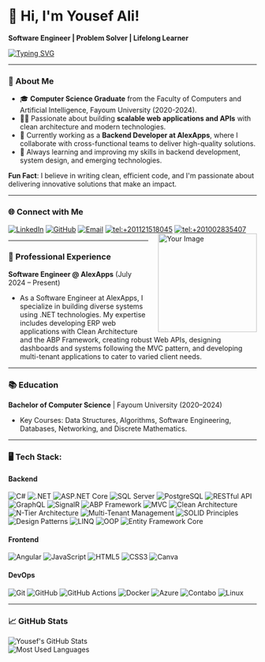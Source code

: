 # 👋 Hi, I'm Yousef Ali!  
**Software Engineer | Problem Solver | Lifelong Learner**

[![Typing SVG](https://readme-typing-svg.demolab.com?font=Fira+Code&duration=2000&pause=100&color=7BCC67&center=true&vCenter=true&multiline=true&width=435&height=100&lines=Software+Engineer;++++++Using;.Net+%26+Angular)](https://git.io/typing-svg)

---

### 🌟 About Me

- 🎓 **Computer Science Graduate** from the Faculty of Computers and Artificial Intelligence, Fayoum University (2020-2024).  
- 👨‍💻 Passionate about building **scalable web applications and APIs** with clean architecture and modern technologies.  
- 🚀 Currently working as a **Backend Developer at AlexApps**, where I collaborate with cross-functional teams to deliver high-quality solutions.  
- 🌱 Always learning and improving my skills in backend development, system design, and emerging technologies.

**Fun Fact**: I believe in writing clean, efficient code, and I'm passionate about delivering innovative solutions that make an impact.

---

### 🌐 Connect with Me  

<div align="left">
  <a href="https://linkedin.com/in/yousef-ali-saber"><img src="https://img.shields.io/badge/-LinkedIn-blue?logo=linkedin&logoColor=white&style=for-the-badge" alt="LinkedIn" /></a>
  <a href="https://github.com/Youssef-Ali-Saber"><img src="https://img.shields.io/badge/-GitHub-black?logo=github&logoColor=white&style=for-the-badge" alt="GitHub" /></a>
  <a href="mailto:ya1654@fayoum.edu.eg"><img src="https://img.shields.io/badge/-Email-red?logo=gmail&logoColor=white&style=for-the-badge" alt="Email" /></a>
  <a href="tel:+201121518045"><img src="https://img.shields.io/badge/+201121518045%20-%23FF5733?logo=phoneNumber&logoColor=white&style=for-the-badge" alt="tel:+201121518045" /></a>
  <a href="tel:+201002835407"><img src="https://img.shields.io/badge/+201002835407%20-%23FF5733?logo=phoneNumber&logoColor=white&style=for-the-badge" alt="tel:+201002835407" /></a>
</div>

<img src="https://quotefancy.com/media/wallpaper/1600x900/6538130-Waseem-Latif-Quote-Think-twice-code-once.jpg" alt="Your Image" height="200" style="float:right; margin-left: 20px;"/>

---

### 💼 Professional Experience

**Software Engineer @ AlexApps** (July 2024 – Present)  
- As a Software Engineer at AlexApps, I specialize in building diverse systems using .NET technologies. My expertise includes developing ERP web applications with Clean Architecture and the ABP Framework, creating robust Web APIs, designing dashboards and systems following the MVC pattern, and developing multi-tenant applications to cater to varied client needs.

---

### 📚 Education

**Bachelor of Computer Science** | Fayoum University (2020–2024)  
- Key Courses: Data Structures, Algorithms, Software Engineering, Databases, Networking, and Discrete Mathematics.  

---

### 🖥️ Tech Stack:

#### **Backend**
![C#](https://img.shields.io/badge/-C%23-239120?logo=c-sharp&logoColor=white&style=for-the-badge)
![.NET](https://img.shields.io/badge/-.NET-512BD4?logo=dotnet&logoColor=white&style=for-the-badge)
![ASP.NET Core](https://img.shields.io/badge/-ASP.NET%20Core-512BD4?logo=dotnet&logoColor=white&style=for-the-badge)
![SQL Server](https://img.shields.io/badge/-SQL%20Server-CC2927?logo=microsoft-sql-server&logoColor=white&style=for-the-badge)
![PostgreSQL](https://img.shields.io/badge/-PostgreSQL-4169E1?logo=postgresql&logoColor=white&style=for-the-badge)
![RESTful API](https://img.shields.io/badge/-RESTful%20API-000000?logo=rest&logoColor=white&style=for-the-badge)
![GraphQL](https://img.shields.io/badge/-GraphQL-E10098?logo=graphql&logoColor=white&style=for-the-badge)
![SignalR](https://img.shields.io/badge/-SignalR-512BD4?logo=dotnet&logoColor=white&style=for-the-badge)
![ABP Framework](https://img.shields.io/badge/-ABP%20Framework-512BD4?style=for-the-badge)
![MVC](https://img.shields.io/badge/-MVC-512BD4?style=for-the-badge)
![Clean Architecture](https://img.shields.io/badge/-Clean%20Architecture-512BD4?style=for-the-badge)
![N-Tier Architecture](https://img.shields.io/badge/-N--Tier%20Architecture-512BD4?style=for-the-badge)
![Multi-Tenant Management](https://img.shields.io/badge/-Multi--Tenant%20Management-512BD4?style=for-the-badge)
![SOLID Principles](https://img.shields.io/badge/-SOLID%20Principles-512BD4?style=for-the-badge)
![Design Patterns](https://img.shields.io/badge/-Design%20Patterns-512BD4?style=for-the-badge)
![LINQ](https://img.shields.io/badge/-LINQ-239120?style=for-the-badge)
![OOP](https://img.shields.io/badge/-OOP-239120?style=for-the-badge)
![Entity Framework Core](https://img.shields.io/badge/-Entity%20Framework%20Core-512BD4?style=for-the-badge)

#### **Frontend**
![Angular](https://img.shields.io/badge/-Angular-DD0031?logo=angular&logoColor=white&style=for-the-badge)
![JavaScript](https://img.shields.io/badge/-JavaScript-F7DF1E?logo=javascript&logoColor=black&style=for-the-badge)
![HTML5](https://img.shields.io/badge/-HTML5-E34F26?logo=html5&logoColor=white&style=for-the-badge)
![CSS3](https://img.shields.io/badge/-CSS3-1572B6?logo=css3&logoColor=white&style=for-the-badge)
![Canva](https://img.shields.io/badge/-Canva-00C4CC?logo=canva&logoColor=white&style=for-the-badge)

#### **DevOps**
![Git](https://img.shields.io/badge/-Git-F05032?logo=git&logoColor=white&style=for-the-badge)
![GitHub](https://img.shields.io/badge/-GitHub-181717?logo=github&logoColor=white&style=for-the-badge)
![GitHub Actions](https://img.shields.io/badge/-GitHub%20Actions-2088FF?logo=github-actions&logoColor=white&style=for-the-badge)
![Docker](https://img.shields.io/badge/-Docker-2496ED?logo=docker&logoColor=white&style=for-the-badge)
![Azure](https://img.shields.io/badge/-Azure-0078D4?logo=microsoft-azure&logoColor=white&style=for-the-badge)
![Contabo](https://img.shields.io/badge/-Contabo-0078D4?logo=contabo&logoColor=white&style=for-the-badge)
![Linux](https://img.shields.io/badge/-Linux-FCC624?logo=linux&logoColor=black&style=for-the-badge)

---

### 📈 GitHub Stats  

![Yousef's GitHub Stats](https://github-readme-stats.vercel.app/api?username=Youssef-Ali-Saber&show_icons=true&theme=radical)  
![Most Used Languages](https://github-readme-stats.vercel.app/api/top-langs/?username=Youssef-Ali-Saber&layout=compact&theme=radical)  

